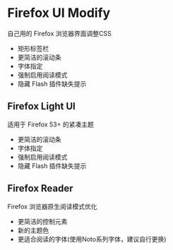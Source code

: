 # Firefox UI Modify

自己用的 Firefox 浏览器界面调整CSS

* 矩形标签栏
* 更简洁的滚动条
* 字体指定
* 强制启用阅读模式
* 隐藏 Flash 插件缺失提示

## Firefox Light UI

适用于 Firefox 53+ 的紧凑主题

* 更简洁的滚动条
* 字体指定
* 强制启用阅读模式
* 隐藏 Flash 插件缺失提示

## Firefox Reader

Firefox 浏览器原生阅读模式优化

* 更简洁的控制元素
* 新的主题色
* 更适合阅读的字体(使用Noto系列字体，建议自行更换)